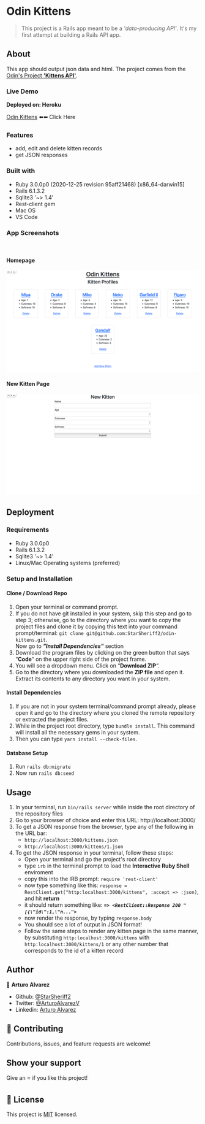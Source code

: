 # Odin Kittens

>This project is a Rails app meant to be a *'data-producing API'*. It's my first attempt at building a Rails API app.

## About
This app should output json data and html. The project comes from the [Odin's Project **'Kittens API'**](https://www.theodinproject.com/paths/full-stack-ruby-on-rails/courses/ruby-on-rails/lessons/kittens-api).

### Live Demo

**Deployed on: Heroku**

[Odin Kittens](https://immense-plains-91632.herokuapp.com/) ⬅️⬅️ Click Here

### Features
- add, edit and delete kitten records
- get JSON responses

### Built with

- Ruby 3.0.0p0 (2020-12-25 revision 95aff21468) \[x86_64-darwin15\]
- Rails 6.1.3.2
- Sqlite3 '~> 1.4'
- Rest-client gem
- Mac OS
- VS Code

### App Screenshots
<br>

#### Homepage
![app_screenshot](./README_screenshots/homepage_page.png)

#### New Kitten Page
![app_screenshot](./README_screenshots/new_kitten_page.png)

## Deployment

### Requirements

- Ruby 3.0.0p0
- Rails 6.1.3.2
- Sqlite3 '~> 1.4'
- Linux/Mac Operating systems (preferred)

### Setup and Installation

#### Clone / Download Repo
1. Open your terminal or command prompt.
2. If you do not have git installed in your system, skip this step and go to step 3; otherwise, go to the directory where you want to copy the project files and clone it by copying this text into your command prompt/terminal: `git clone git@github.com:StarSheriff2/odin-kittens.git`.
<br>Now go to ***"Install Dependencies"*** section
3. Download the program files by clicking on the green button that says “**Code**“ on the upper right side of the project frame.
4. You will see a dropdown menu. Click on “**Download ZIP**“.
5. Go to the directory where you downloaded the **ZIP file** and open it. Extract its contents to any directory you want in your system.

#### Install Dependencies

1. If you are not in your system terminal/command prompt already, please open it and go to the directory where you cloned the remote repository or extracted the project files.
2. While in the project root directory, type `bundle install`. This command will install all the necessary gems in your system.
3. Then you can type <code>yarn install --check-files</code>.

#### Database Setup

1. Run `rails db:migrate`
2. Now run `rails db:seed`

## Usage
1. In your terminal, run <code>bin/rails server</code> while inside the root directory of the repository files
2. Go to your browser of choice and enter this URL: http://localhost:3000/
3. To get a JSON response from the browser, type any of the following in the URL bar:
    - `http://localhost:3000/kittens.json`
    - `http://localhost:3000/kittens/1.json`
4. To get the JSON response in your terminal, follow these steps:
    - Open your terminal and go the project's root directory
    - type `irb` in the terminal prompt to load the **Interactive Ruby Shell** enviroment
    - copy this into the IRB prompt: `require 'rest-client'`
    - now type something like this: `response = RestClient.get("http:localhost:3000/kittens", :accept => :json)`, and hit **return**
    - it should return something like: ***`=> <RestClient::Response 200 "[{\"id\":1,\"n...">`***
    - now render the response, by typing `response.body`
    - You should see a lot of output in JSON format!
    - Follow the same steps to render any kitten page in the same manner, by substituting `http:localhost:3000/kittens` with `http:localhost:3000/kittens/1` or any other number that corresponds to the id of a kitten record

## Author

👤 **Arturo Alvarez**
- Github: [@StarSheriff2](https://github.com/StarSheriff2)
- Twitter: [@ArturoAlvarezV](https://twitter.com/ArturoAlvarezV)
- Linkedin: [Arturo Alvarez](https://www.linkedin.com/in/arturoalvarezv/)

## 🤝 Contributing

Contributions, issues, and feature requests are welcome!

## Show your support

Give an ⭐️ if you like this project!

## 📝 License

This project is [MIT](https://github.com/StarSheriff2/odin-kittens/blob/development/LICENSE) licensed.
